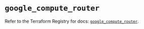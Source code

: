 # `google_compute_router`

Refer to the Terraform Registry for docs: [`google_compute_router`](https://registry.terraform.io/providers/hashicorp/google-beta/5.26.0/docs/resources/google_compute_router).
